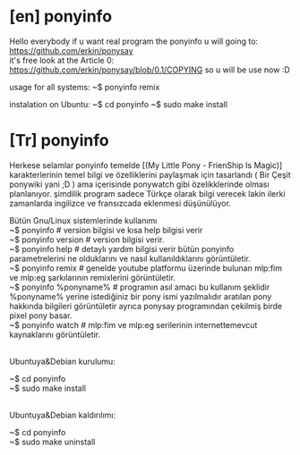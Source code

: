 # [en] ponyinfo
Hello everybody if u want real program the ponyinfo u will going to:
  https://github.com/erkin/ponysay  
it's free look at the Article 0:
  https://github.com/erkin/ponysay/blob/0.1/COPYING
    so u will be use now :D

usage for all systems:
  ~$ ponyinfo remix 

instalation on Ubuntu:
  ~$ cd ponyinfo
  ~$ sudo make install

# [Tr] ponyinfo
Herkese selamlar ponyinfo temelde [(My Little Pony - FrienShip Is Magic)] karakterlerinin temel bilgi ve özelliklerini
paylaşmak için tasarlandı ( Bir Çeşit ponywiki yani ;D ) ama içerisinde ponywatch gibi özelikklerinde olması planlanıyor.
şimdilik program sadece Türkçe olarak bilgi verecek lakin ilerki zamanlarda ingilizce ve fransızcada eklenmesi düşünülüyor.

Bütün Gnu/Linux sistemlerinde kullanımı
<br>
  ~$ ponyinfo # version bilgisi ve kısa help bilgisi verir
<br>
  ~$ ponyinfo version # version bilgisi verir.
<br>
  ~$ ponyinfo help # detaylı yardım bilgisi verir bütün ponyinfo parametrelerini ne olduklarını ve nasıl kullanıldıklarını görüntületir.
<br>
  ~$ ponyinfo remix # genelde youtube platformu üzerinde bulunan mlp:fim ve mlp:eg şarkılarının remixlerini görüntületir.
<br>
  ~$ ponyinfo %ponyname% # programın asıl amacı bu kullanım şeklidir %ponyname% yerine istediğiniz bir pony ismi yazılmalıdır aratılan pony hakkında bilgileri görüntületir ayrıca ponysay programından çekilmiş birde pixel pony basar.
<br>
 ~$ ponyinfo watch # mlp:fim ve mlp:eg serilerinin internettemevcut kaynaklarını görüntületir.
<br>
<br>
<p>Ubuntuya&Debian kurulumu:</p>
  ~$ cd ponyinfo
<br>
  ~$ sudo make install
<br>
<br>
<p>Ubuntuya&Debian kaldırılımı:</p>
  ~$ cd ponyinfo
<br>
  ~$ sudo make uninstall
